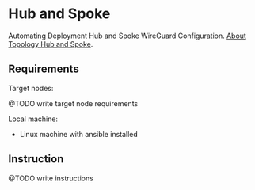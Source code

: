 # Hub and Spoke

Automating Deployment Hub and Spoke WireGuard Configuration. [About Topology Hub and Spoke](https://www.procustodibus.com/blog/2020/11/wireguard-hub-and-spoke-config/).

## Requirements

Target nodes:

@TODO write target node requirements

Local machine:

- Linux machine with ansible installed

## Instruction

@TODO write instructions
